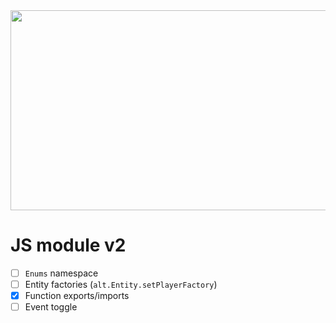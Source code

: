 <img src="https://cdn.discordapp.com/attachments/758680546506178610/1083699499882532965/image.png" height="320" width="640"/>

# JS module v2

- [ ] `Enums` namespace
- [ ] Entity factories (`alt.Entity.setPlayerFactory`)
- [X] Function exports/imports
- [ ] Event toggle
